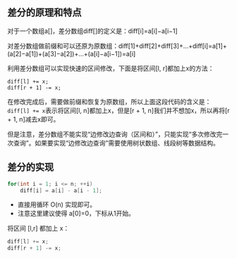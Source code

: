 ## 差分的原理和特点

对于一个数组a[]，差分数组diff[]的定义是：diff[i]=a[i]−a[i−1]

对差分数组做前缀和可以还原为原数组：diff[1]+diff[2]+diff[3]+…+diff[i]=a[1]+(a[2]−a[1])+(a[3]−a[2])+…+(a[i]−a[i−1])=a[i]

利用差分数组可以实现快速的区间修改，下面是将区间[l, r]都加上x的方法：

```plaintext
diff[l] += x;
diff[r + 1] -= x;
```

在修改完成后，需要做前缀和恢复为原数组，所以上面这段代码的含义是：`diff[l] += x`表示将区间[l, n]都加上x，但是[r + 1, n]我们并不想加x，所以再将[r + 1, n]减去x即可。

但是注意，差分数组不能实现“边修改边查询（区间和）”，只能实现“多次修改完一次查询”。如果要实现“边修改边查询”需要使用树状数组、线段树等数据结构。

## 差分的实现

```cpp
for(int i = 1; i <= n; ++i)
    diff[i] = a[i] - a[i - 1];
```

- 直接用循环 O(n) 实现即可。
- 注意这里建议使得 a[0]=0，下标从1开始。

将区间 [l,r] 都加上 x：

```cpp
diff[l] += x;
diff[r + 1] -= x;
```